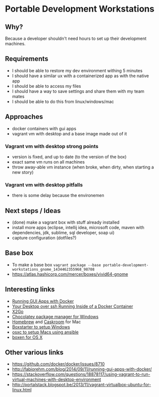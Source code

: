 # Portable Development Workstations

## Why?

Because a developer shouldn't need hours to set up their development machines.

## Requirements
* I should be able to restore my dev environment withing 5 minutes
* I should have a similar ux with a containerized app as with the native app
* I should be able to access my files
* I should have a way to save settings and share them with my team mates
* I should be able to do this from linux/windows/mac

## Approaches
* docker containers with gui apps
* vagrant vm with desktop and a base image made out of it

### Vagrant vm with desktop strong points
* version is fixed, and up to date (to the version of the box)
* exact same vm runs on all machines
* throw away-able vm instance (when broke, when dirty, when starting a new story)

### Vagrant vm with desktop pitfalls
* there is some delay because the environemen

## Next steps / Ideas
* (done) make a vagrant box with stuff already installed
* install more apps (eclipse, intellij idea, microsoft code, maven with dependencies, jdk, sublime, sql developer, soap ui)
* capture configuration (dotfiles?)

## Base box
* To make a base box ```vagrant package --base portable-development-workstations_gnome_1434462355968_98708```
* https://atlas.hashicorp.com/mercer/boxes/vivid64-gnome

## Interesting links

*   [Running GUI Apps with Docker](http://fabiorehm.com/blog/2014/09/11/running-gui-apps-with-docker/)
*   [Your Desktop over ssh Running Inside of a Docker Container](http://blog.docker.com/2013/07/docker-desktop-your-desktop-over-ssh-running-inside-of-a-docker-container/)
*   [X2Go](http://wiki.x2go.org/doku.php/start)
*   [Chocolatey package manager for Windows](https://chocolatey.org/)
*   [Homebrew](http://brew.sh/) and [Caskroom](http://caskroom.io/) for Mac
*   [Boxstarter to setup Windows](http://boxstarter.org/)
*   [osxc to setup Macs using ansible](http://osxc.github.io/)
* [boxen for OS X](https://github.com/cegeka/portable-development-workstations)

## Other various links
* https://github.com/docker/docker/issues/8710
* http://fabiorehm.com/blog/2014/09/11/running-gui-apps-with-docker/
* https://stackoverflow.com/questions/18878117/using-vagrant-to-run-virtual-machines-with-desktop-environment
* http://portalstack.blogspot.be/2013/11/vagrant-virtualbox-ubuntu-for-linux.html


